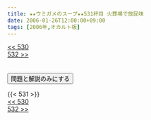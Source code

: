 ```yaml
---
title: ★★ウミガメのスープ★★531杯目 火葬場で放屁味
date: 2006-01-26T12:00:00+09:00
tags: [2006年,オカルト板]
---
```

<div class="th_left"><a href="../530"><< 530</a></div>
<div class="th_right"><a href="../532">532 >></a></div>
<br><br>
<script src="../../js/cupsoup.js"></script>
<form>
<input type="button" value="問題と解説のみにする" onClick="toggleCupsoup()">
</form>
{{< 531 >}}
<div class="th_left"><a href="../530"><< 530</a></div>
<div class="th_right"><a href="../532">532 >></a></div>